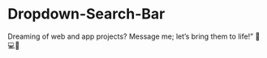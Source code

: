 # Dropdown-Search-Bar

Dreaming of web and app projects? Message me; let’s bring them to life!” 🌟💻📱
